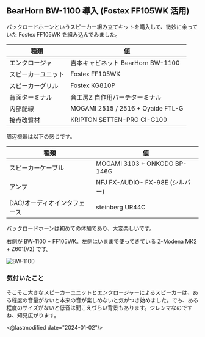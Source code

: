 ## BearHorn BW-1100 導入 (Fostex FF105WK 活用)

バックロードホーンというスピーカー組み立てキットを購入して、微妙に余っていた Fostex FF105WK を組み込んでみました。

| 種類 | 値 |
| --- | --- |
| エンクロージャ | 吉本キャビネット BearHorn BW-1100 |
| スピーカーユニット | Fostex FF105WK |
| スピーカーグリル | Fostex KG810P |
| 背面ターミナル | 音工房Z 自作用バーチターミナル |
| 内部配線 | MOGAMI 2515 / 2516 + Oyaide FTL-G |
| 接点改質材 | KRIPTON SETTEN-PRO CI-G100 |

周辺機器は以下の感じです。

| 種類 | 値 |
| --- | --- |
| スピーカーケーブル | MOGAMI 3103 + ONKODO BP-146G |
| アンプ | NFJ FX-AUDIO- FX-98E (シルバー) |
| DAC/オーディオインタフェース | steinberg UR44C |

バックロードホーンは初めての体験であり、大変楽しいです。


右側が BW-1100 + FF105WK。左側はいままで使ってきている Z-Modena MK2 + Z601(V2) です。

![BW-1100](https://www.igapyon.jp/igapyon/diary/images/2023/20231219-BW-1100.jpg)

### 気付いたこと

そこそこ大きなスピーカーユニットとエンクロージャーによるスピーカーは、ある程度の音量がないと本来の音が楽しめないと気がつき始めました。でも、ある程度のサイズがないと低音は聞こえづらい背景もあります。ジレンマなのですね、知見広がります。

<@lastmodified date="2024-01-02"/>
